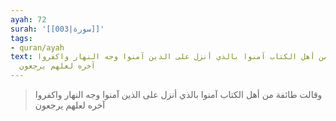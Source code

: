 ```yaml
---
ayah: 72
surah: '[[003|سورة]]'
tags:
- quran/ayah
text: وقالت طائفة من أهل الكتاب آمنوا بالذي أنزل على الذين آمنوا وجه النهار واكفروا
  آخره لعلهم يرجعون
---
```

> وقالت طائفة من أهل الكتاب آمنوا بالذي أنزل على الذين آمنوا وجه النهار واكفروا آخره لعلهم يرجعون
